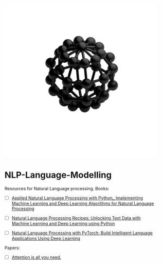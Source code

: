 ![Nodes](https://github.com/harshavardhanSDE/NLP-Language-Modelling/raw/main/nodes.png)
# NLP-Language-Modelling
Resources for Natural Language processing.
Books:
- [ ] [Applied Natural Language Processing with Python_ Implementing Machine Learning and Deep Learning Algorithms for Natural Language Processing](https://github.com/harshavardhanSDE/NLP-Language-Modelling/blob/main/Applied%20Natural%20Language%20Processing%20with%20Python_%20Implementing%20Machine%20Learning%20and%20Deep%20Learning%20Algorithms%20for%20Natural%20Language%20Processing.pdf)

- [ ] [Natural Language Processing Recipes: Unlocking Text Data with Machine Learning and Deep Learning using Python](https://github.com/harshavardhanSDE/NLP-Language-Modelling/blob/main/Natural%20Language%20Processing%20Recipes_%20Unlocking%20Text%20Data%20with%20Machine%20Learning%20and%20Deep%20Learning%20using%20Python.pdf)

- [ ] [Natural Language Processing with PyTorch: Build Intelligent Language Applications Using Deep Learning](https://github.com/harshavardhanSDE/NLP-Language-Modelling/blob/main/Natural%20Language%20Processing%20with%20PyTorch_%20Build%20Intelligent%20Language%20Applications%20Using%20Deep%20Learning%20.pdf)

Papers:
- [ ] [Attention is all you need.](https://github.com/harshavardhanSDE/NLP-Language-Modelling/blob/main/NIPS-2017-attention-is-all-you-need-Paper.pdf)
